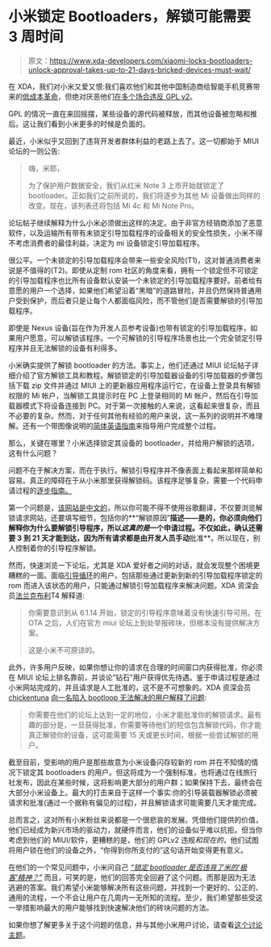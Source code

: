 # 小米锁定 Bootloaders，解锁可能需要 3 周时间

> 原文：<https://www.xda-developers.com/xiaomi-locks-bootloaders-unlock-approval-takes-up-to-21-days-bricked-devices-must-wait/>

在 XDA，我们对小米又爱又恨:我们喜欢他们和其他中国制造商给智能手机竞赛带来的[低成本革命](http://www.xda-developers.com/brace-yourselves-more-great-smartphone-prices-are-coming/)，但绝对厌恶他们[在多个场合违反 GPL v2](http://www.xda-developers.com/gplv2-and-its-infringement-by-xiaomi/)。

GPL 的情况一直在来回摇摆，某些设备的源代码被释放，而其他设备被忽略和推后。这让我们看到小米更多的时候是负面的。

最近，小米似乎又回到了违背开发者群体利益的老路上去了。这一切都始于 MIUI 论坛的一则公告:

> 嗨，米耶，
> 
> 为了保护用户数据安全，我们从红米 Note 3 上市开始就锁定了 bootloader。正如我们之前所说的，我们将逐步为其他 Mi 设备做出同样的改变。现在，该列表还将包括 Mi 4c 和 Mi Note Pro。

论坛帖子继续解释为什么小米必须做出这样的决定。由于非官方经销商添加了恶意软件，以及运输所有带有未锁定引导加载程序的设备相关的安全性损失，小米不得不考虑消费者的最佳利益，决定为 mi 设备锁定引导加载程序。

很公平。一个未锁定的引导加载程序会带来一些安全风险(T1)，这对普通消费者来说是不值得的(T2)。即使从定制 rom 社区的角度来看，拥有一个锁定但不可锁定的引导加载程序也比所有设备默认安装一个未锁定的引导加载程序要好。前者给有意愿的用户一个选择，如果他们希望沿着“黑暗”的道路冒险，并且仍然保持普通用户受到保护，而后者只是让每个人都面临风险，而不管他们是否需要解锁的引导加载程序。

即使是 Nexus 设备(旨在作为开发人员参考设备)也带有锁定的引导加载程序，如果用户愿意，可以解锁该程序。一个可解锁的引导程序场景也比一个完全锁定引导程序并且无法解锁的设备有利得多。

小米确实提供了解锁 bootloader 的方法。事实上，他们还通过 MIUI 论坛帖子详细介绍了官方解锁工具和教程。解锁锁定的引导加载器设备的引导加载器的步骤包括下载 zip 文件并通过 MIUI 上的更新器应用程序运行它，在设备上登录具有解锁权限的 Mi 帐户，当解锁工具提示时在 PC 上登录相同的 Mi 帐户，然后在引导加载器模式下将设备连接到 PC。对于第一次接触的人来说，这看起来很复杂，而且不必要的复杂。然而，对于任何其他有经验的用户来说，这一系列的说明并不难理解。还有一个带图像说明的[简体英语指南](http://en.miui.com/forum.php?mod=viewthread&tid=204866)来指导用户完成整个过程。

那么，关键在哪里？小米选择锁定其设备的 bootloader，并给用户解锁的选项，这有什么问题？

问题不在于解决方案，而在于执行。解锁引导程序并不像表面上看起来那样简单和容易。真正的障碍在于从小米那里获得解锁码。该程序足够复杂，需要一个代码申请过程的[逐步指南。](http://en.miui.com/thread-210153-1-1.html)

第一个问题是，[该网站是中文的](http://www.miui.com/unlock/)，所以你可能不得不使用谷歌翻译，不仅要浏览解锁请求网站，还要填写细节，包括你的**“解锁原因”**描述——是的，你必须向他们解释你为什么要解锁引导程序，所以*这真的是*一个申请过程。不仅如此，确认还需要 3 到 21 天才能到达，因为所有请求都是由开发人员手动**批准**。所以现在，别人控制着你的引导程序解锁。

然而，快速浏览一下论坛，尤其是 XDA 爱好者之间的对话，就会发现整个困境更糟糕的一面。面临[引导循环](http://forum.xda-developers.com/showpost.php?p=64814159&postcount=39)的用户，包括那些通过更新到新的引导加载程序锁定的 rom 而进入该状态的用户，只能通过解锁引导加载程序来解决问题。XDA 资深会员[法兰克布利](http://forum.xda-developers.com/member.php?u=2989622)T4 解释道:

> 你需要意识到从 6.1.14 开始，锁定的引导程序意味着没有快速引导可用。在 OTA 之后，人们在官方 miui 论坛上到处举报砖块，但根本没有提供解决方案。
> 
> 这是小米不可原谅的。

此外，许多用户反映，如果你想让你的请求在合理的时间窗口内获得批准，你必须在 MIUI 论坛上排名靠前，并谈论“钻石”用户获得优先待遇。鉴于申请过程是通过小米网站完成的，并且请求是人工批准的，这不是不可想象的。XDA 资深会员 [chickentuna](http://forum.xda-developers.com/member.php?u=4492200) [向一名陷入 bootloop 无法解决的用户解释了问题](http://forum.xda-developers.com/showpost.php?p=64814301&postcount=40):

> 你需要在他们的论坛上达到一定的地位，小米才能批准你的解锁请求。最有趣的部分是，一旦获得批准，你需要等待他们的短信包含解锁代码，你才能真正解锁你的设备，这可能需要 15 天或更长时间，根据一些尝试解锁的用户。

截至目前，受影响的用户是那些故意为小米设备闪存较新的 rom 并在不知情的情况下锁定其 bootloaders 的用户。但这将成为一个强制标准，也将通过在线旅行社发布，因此在某些时候，这将影响更大部分的用户群；如果保持下去，最终会在大部分小米设备上。最大的打击来自于这样一个事实:你的引导装载器解锁必须被请求和批准(通过一个据称有偏见的过程)，并且解锁请求可能需要几天才能完成。

总而言之，这对所有小米粉丝来说都是一个很悲哀的发展。凭借他们提供的价值，他们已经成为新兴市场的驱动力，就硬件而言，他们的设备似乎难以抗拒。但当你考虑到他们的 MIUI/软件，更糟糕的是，他们的 GPLv2 违规*和现在的*，他们试图将用户锁在他们的设备之外，“你得到你所支付的”这句话开始变得更有意义。

在他们的一个常见问题中，小米问自己 *[“锁定 bootloader 是否违背了米的‘极客’精神？”](http://en.miui.com/thread-201477-1-1.html)* 而且，可笑的是，他们的回答完全回避了这个问题。而那是因为无法逃避的答案。我们希望小米能够解决所有这些问题，并找到一个更好的、公正的、通用的流程，一个不会让用户在几周内一无所知的流程。至少，我们希望那些受这一举措影响最大的用户能够找到快速解决他们的砖块问题的方法。

如果你想了解更多关于这个问题的信息，并与其他小米用户讨论，请查看[这个讨论主题](http://forum.xda-developers.com/mi-4c/general/warning-locked-bootloader-t3292891)。